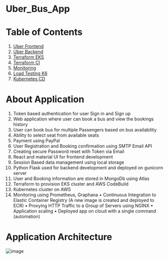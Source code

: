 # Uber_Bus_App

# Table of Contents
1.	[Uber Frontend]( https://github.com/MahithaMaddi/Uber_Bus_App/tree/main/uberfrontend)
2.	[Uber Backend]( https://github.com/MahithaMaddi/Uber_Bus_App/tree/main/uber_backend)
3.	[Terraform EKS]( https://github.com/MahithaMaddi/Uber_Bus_App/tree/main/Terraform_EKS)
4.	[Terraform CI]( https://github.com/MahithaMaddi/Uber_Bus_App/tree/main/Terraform_CI)
5.	[Monitoring]( https://github.com/MahithaMaddi/Uber_Bus_App/tree/main/Monitoring/PrometheusGraphana)
6.	[Load Testing K6]( https://github.com/MahithaMaddi/Uber_Bus_App/tree/main/LoadTesting_K6)
7.	[Kubernetes CD]( https://github.com/MahithaMaddi/Uber_Bus_App/tree/main/Kubernetes_CD)

# About Application

1.	Token based authentication for user Sign in and Sign up
2.	Web application where user can book a bus and view the bookings history
3.	User can book bus for multiple Passengers  based on  bus availability
4.	Ability to select seat from available seats 
5.	Payment using PayPal
6.	User Registration and Booking confirmation using SMTP Email API 
7.	Creating secure Password reset with Token via Email
8.	React and material UI for frontend development
9.	Session Based data management using local storage
10.	Python Flask used for backend development and deployed on gunicorn server
11.	User and Booking information are stored in MongoDb using Atlas
12.	Terraform to provision EKS cluster and AWS CodeBuild
13.	Kubernetes cluster on AWS 
14.	Monitoring using Prometheus, Graphana
•	Continuous Integration to Elastic Container Registry (A new image is created and deployed to ECR)
•	Proxying HTTP Traffic to a Group of Servers using NGINX
•	Application scaling
•	Deployed app on cloud with a single command (automation)

# Application Architecture

 ![image](https://user-images.githubusercontent.com/60076505/116013887-7e0e2880-a600-11eb-9c64-d4721bc74c8e.png)



